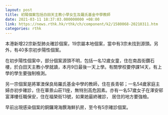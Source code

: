 ```yaml
---
layout: post
title: 初陽個案包括白田天主教小學女生及羅氏基金中學教師
date: 2021-03-11 18:37:03.000000000 +08:00
link: https://news.rthk.hk/rthk/ch/component/k2/1580068-20210311.htm
categories: rthk
---
```


本港新增22宗新型肺炎確診個案，19宗屬本地個案，當中有3宗未找到源頭。另外，有40多宗初步陽性個案。

在初步陽性個案中，部分個案源頭不明，包括一名12歲女童，住在南昌街鑽石樓，於白田天主教小學就讀，本月9日最後一天上學。有關學校要停課14天，有上學的學生要強制檢測。

另一宗個案是將軍澳保良局羅氏基金中學的教師，住在長青邨；一名54歲家庭主婦亦初步確診，住在華景山莊11座，無特別高危因素。亦有一名57歲女子在澤安邨富澤樓任職保安，住在福榮街13號，如果她最終確診， 居住的地方要強檢。

早前出現感染個案的銅鑼灣海饌海鮮扒房，至今有5宗確診個案。
